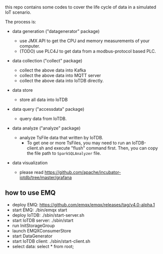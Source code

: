 this repo contains some codes to cover the life cycle of data in a simulated IoT scenario.

The process is:

- data generation ("datagenerator" package)
  - use JMX API to get the CPU and memory measurements of your computer.
  - (TODO) use PLC4J to get data from a modbus-protocol based PLC.

- data collection ("collect" package)
  - collect the above data into Kafka
  - collect the above data into MQTT server
  - collect the above data into IoTDB directly.
  
- data store
  - store all data into IoTDB
  
- data query ("accessdata" package)
  - query data from IoTDB.
  
  
- data analyze ("analyze" package)
  - analyze TsFile data that written by IoTDB.
    - To get one or more TsFiles, you may need to run an IoTDB-client.sh and execute "flush" command
     first. Then, you can copy the file path to `SparkSQLAnalyzer` file.

- data visualization
  - please read https://github.com/apache/incubator-iotdb/tree/master/grafana

    
## how to use EMQ 

* deploy EMQ: https://github.com/emqx/emqx/releases/tag/v4.0-alpha.1
* start EMQ: ./bin/emqx start
* deploy IoTDB: ./sbin/start-server.sh
* start IoTDB server: ./sbin/start
* run InitStorageGroup
* launch EMQXConsumerStore
* start DataGenerator
* start IoTDB client: ./sbin/start-client.sh
* select data: select * from root;